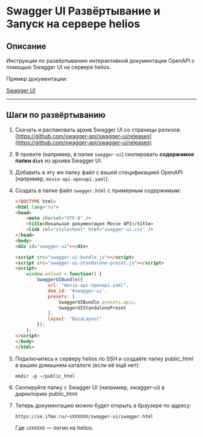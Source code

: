 # Swagger UI Развёртывание и Запуск на сервере helios

## Описание

Инструкция по развёртыванию интерактивной документации OpenAPI с помощью Swagger UI на сервере helios.

Пример документации:

[Swagger UI](https://se.ifmo.ru/~s333304/swagger-ui/swagger.html)  

---

## Шаги по развёртыванию

1. Скачать и распаковать архив Swagger UI со страницы релизов:  
   [https://github.com/swagger-api/swagger-ui/releases](https://github.com/swagger-api/swagger-ui/releases)

2. В проекте (например, в папке `swagger-ui`) скопировать **содержимое папки `dist`** из архива Swagger UI.

3. Добавить в эту же папку файл с вашей спецификацией OpenAPI (например, `movie-api-openapi.yaml`).

4. Создать в папке файл `swagger.html` с примерным содержимым:
   ```html
   <!DOCTYPE html>
   <html lang="ru">
   <head>
       <meta charset="UTF-8" />
       <title>Локальная документация Movie API</title>
       <link rel="stylesheet" href="swagger-ui.css" />
   </head>
   <body>
   <div id="swagger-ui"></div>
   
   <script src="swagger-ui-bundle.js"></script>
   <script src="swagger-ui-standalone-preset.js"></script>
   <script>
       window.onload = function() {
           SwaggerUIBundle({
               url: "movie-api-openapi.yaml",
               dom_id: '#swagger-ui',
               presets: [
                   SwaggerUIBundle.presets.apis,
                   SwaggerUIStandalonePreset
               ],
               layout: "BaseLayout"
           });
       };
   </script>
   </body>
   </html>
   ```

5. Подключитесь к серверу helios по SSH и создайте папку public_html в вашем домашнем каталоге (если её ещё нет):
   ```
   mkdir -p ~/public_html
   ```

6. Скопируйте папку с Swagger UI (например, swagger-ui) в директорию public_html

7. Теперь документацию можно будет открыть в браузере по адресу:
   ```
   https://se.ifmo.ru/~sXXXXXX/swagger-ui/swagger.html
   ```
   Где `sXXXXXX` — логин на helios.